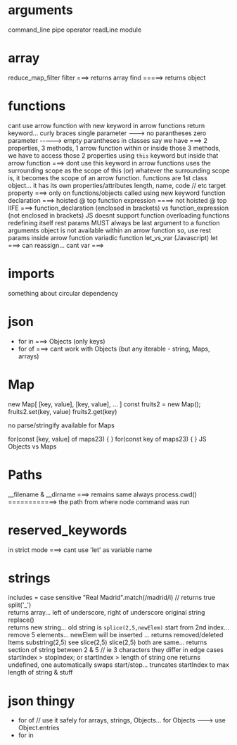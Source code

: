 # arguments
command_line
pipe operator
readLine module

# array
reduce_map_filter
filter ===> returns array
find =====> returns object

# functions
cant use arrow function with new keyword
in arrow functions
    return keyword... curly braces
    single parameter ---> no parantheses 
    zero parameter -----> empty parantheses
in classes
    say we have ===> 2 properties, 3 methods, 1 arrow function
    within or inside those 3 methods, we have to access those 2 properties using `this` keyword
    but inside that arrow function ===> dont use this keyword
in arrow functions
    uses the surrounding scope as the scope of this
    (or) whatever the surrounding scope is, it becomes the scope of an arrow function.
functions are 1st class object... it has its own properties/attributes
    length, name, code      // etc
target property ===> only on functions/objects called using new keyword
function declaration ===> hoisted @ top
function expression ====> not hoisted @ top
IIFE ===> function_declaration (enclosed in brackets) vs function_expression (not enclosed in brackets)
JS doesnt support function overloading
functions redefining itself
rest params MUST always be last argument to a function
    arguments object is not available within an arrow function
    so, use rest params inside arrow function
variadic function
let_vs_var (Javascript)
    let ===> can reassign... cant 
    var ===> 

# imports
something about circular dependency


# json
- for in ===> Objects (only keys)
- for of ===> cant work with Objects (but any iterable - string, Maps, arrays)

# Map
new Map[
    [key, value],
    [key, value],
    ...
]
const fruits2 = new Map();                  fruits2.set(key, value)             fruits2.get(key)

no parse/stringify available for Maps

for(const [key, value] of maps23) { }
for(const key of maps23) { }
JS Objects vs Maps


# Paths
__filename & __dirname ===> remains same always
process.cwd() ============> the path from where node command was run


# reserved_keywords
in strict mode ===> cant use 'let' as variable name


# strings
includes = case sensitive
"Real Madrid".match(/madrid/i)          // returns true
split('_')                                 
    returns array... left of underscore, right of underscore
    original string <unaffected>
replace()                               
    returns new string... 
    old string is <unaffected>
`splice(2,5,newElem)`
    start from 2nd index... remove 5 elements... newElem will be inserted
    <modifies original array>... returns removed/deleted Items
substring(2,5)
    see slice(2,5)
slice(2,5)
    both are same... 
        returns section of string between 2 & 5                      // ie 3 characters
        <original string unaffected>
    they differ in edge cases         
        startIndex > stopIndex; or 
        startIndex > length of string
    one returns undefined, one automatically swaps start/stop... truncates startIndex to max length of string & stuff


# json thingy
- for of            // use it safely for arrays, strings, Objects... 
                            for Objects ---> use Object.entries
- for in